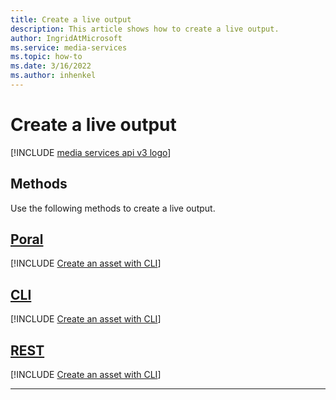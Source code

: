 ```yaml
---
title: Create a live output
description: This article shows how to create a live output.
author: IngridAtMicrosoft
ms.service: media-services
ms.topic: how-to
ms.date: 3/16/2022
ms.author: inhenkel
---
```


# Create a live output

[!INCLUDE [media services api v3 logo](./includes/v3-hr.md)]

## Methods

Use the following methods to create a live output.

## [Poral](#tab/portal/)

[!INCLUDE [Create an asset with CLI](./includes/task-create-live-output-portal.md)]

## [CLI](#tab/cli/)

[!INCLUDE [Create an asset with CLI](./includes/task-create-live-output-cli.md)]

## [REST](#tab/rest/)

[!INCLUDE [Create an asset with CLI](./includes/task-create-live-output-rest.md)]

---
